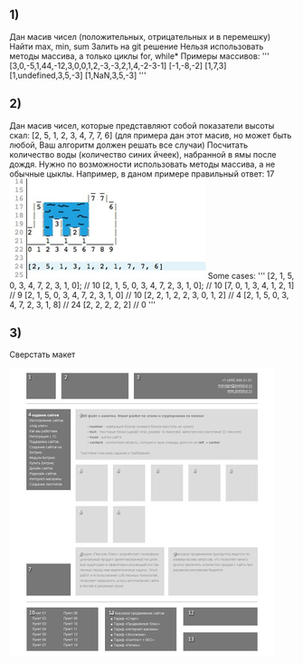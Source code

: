 ## 1) 
Дан масив чисел (положительных, отрицательных и в перемешку)
Найти max, min, sum
Залить на git решение
Нельзя использовать методы массива, а только циклы for, while*
Примеры массивов:
'''
[3,0,-5,1,44,-12,3,0,0,1,2,-3,-3,2,1,4,-2-3-1]
[-1,-8,-2]
[1,7,3]
[1,undefined,3,5,-3]
[1,NaN,3,5,-3]
'''
## 2) 
Дан масив чисел, которые представляют собой показатели высоты скал: [2, 5, 1, 2, 3, 4, 7, 7, 6]
(для примера дан этот масив, но может быть любой, Ваш алгоритм должен решать все случаи)
Посчитать количество воды (количество синих йчеек), набранной в ямы после дождя.
Нужно по возможности использовать методы массива, а не обычные цыклы.
Например, в даном примере правильный ответ: 17
![print](./example.jpeg)
Some cases:
'''
[2, 1, 5, 0, 3, 4, 7, 2, 3, 1, 0]; // 10
[2, 1, 5, 0, 3, 4, 7, 2, 3, 1, 0]; // 10
[7, 0, 1, 3, 4, 1, 2, 1] // 9
[2, 1, 5, 0, 3, 4, 7, 2, 3, 1, 0] // 10
[2, 2, 1, 2, 2, 3, 0, 1, 2] // 4
[2, 1, 5, 0, 3, 4, 7, 2, 3, 1, 8] // 24
[2, 2, 2, 2, 2] // 0
'''
## 3) 
Сверстать макет

![print](./tamplate.jpg)
